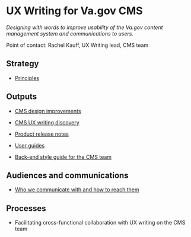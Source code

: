 # UX Writing for Va.gov CMS
*Designing with words to improve usability of the Va.gov content management system and communications to users.*

Point of contact: Rachel Kauff, UX Writing lead, CMS team

## Strategy

- [Principles](https://github.com/department-of-veterans-affairs/va.gov-team/blob/master/platform/cms/ux-writing/strategy/principles.md)

## Outputs

- [CMS design improvements](https://github.com/department-of-veterans-affairs/va.gov-team/blob/master/platform/cms/ux-writing/CMS-design-improvements.md)

- [CMS UX writing discovery](https://github.com/department-of-veterans-affairs/va.gov-team/blob/master/platform/cms/ux-writing/ux-writing-discovery.md)

- [Product release notes](https://github.com/department-of-veterans-affairs/va.gov-team/blob/master/platform/cms/ux-writing/product-release-notes.md)

- [User guides](https://github.com/department-of-veterans-affairs/va.gov-team/blob/master/platform/cms/ux-writing/user-guides.md)

- [Back-end style guide for the CMS team](https://github.com/department-of-veterans-affairs/va.gov-team/blob/master/platform/cms/ux-writing/back-end-style-guide.md)


## Audiences and communications 

- [Who we communicate with and how to reach them](https://github.com/department-of-veterans-affairs/va.gov-team/blob/master/platform/cms/ux-writing/audiences-and-comms-channels.md)

## Processes

- Facilitating cross-functional collaboration with UX writing on the CMS team


